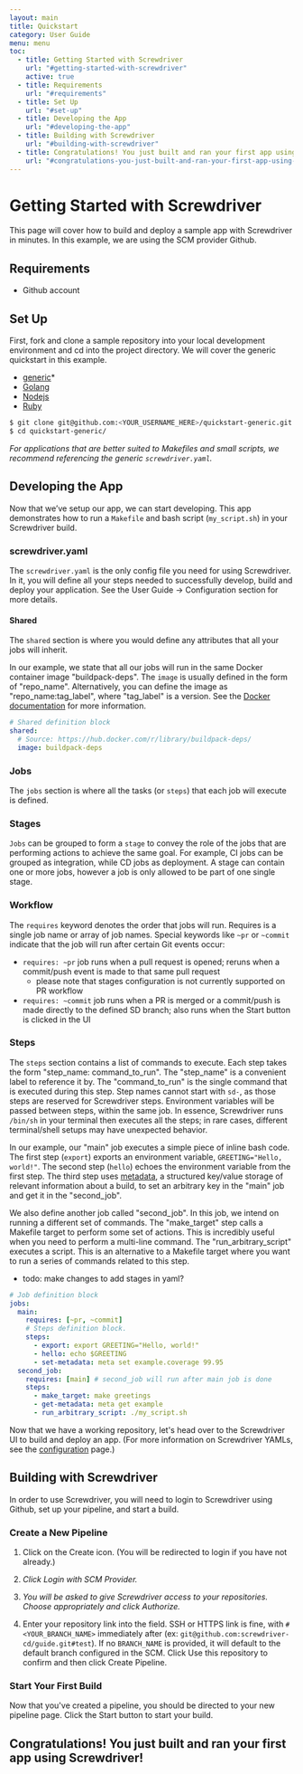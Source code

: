 ```yaml
---
layout: main
title: Quickstart
category: User Guide
menu: menu
toc:
  - title: Getting Started with Screwdriver
    url: "#getting-started-with-screwdriver"
    active: true
  - title: Requirements
    url: "#requirements"
  - title: Set Up
    url: "#set-up"
  - title: Developing the App
    url: "#developing-the-app"
  - title: Building with Screwdriver
    url: "#building-with-screwdriver"
  - title: Congratulations! You just built and ran your first app using Screwdriver!
    url: "#congratulations-you-just-built-and-ran-your-first-app-using-screwdriver"
---
```


# Getting Started with Screwdriver

This page will cover how to build and deploy a sample app with Screwdriver in minutes. In this example, we are using the SCM provider Github.

## Requirements

- Github account

## Set Up

First, fork and clone a sample repository into your local development environment and cd into the project directory. We will cover the generic quickstart in this example.

- [generic](https://github.com/screwdriver-cd-test/quickstart-generic)\*
- [Golang](https://github.com/screwdriver-cd-test/quickstart-golang)
- [Nodejs](https://github.com/screwdriver-cd-test/quickstart-nodejs)
- [Ruby](https://github.com/screwdriver-cd-test/quickstart-ruby)

```bash
$ git clone git@github.com:<YOUR_USERNAME_HERE>/quickstart-generic.git
$ cd quickstart-generic/
```

_For applications that are better suited to Makefiles and small scripts, we recommend referencing the generic `screwdriver.yaml`._

## Developing the App

Now that we’ve setup our app, we can start developing. This app demonstrates how to run a `Makefile` and bash script (`my_script.sh`) in your Screwdriver build.

### screwdriver.yaml

The `screwdriver.yaml` is the only config file you need for using Screwdriver. In it, you will define all your steps needed to successfully develop, build and deploy your application. See the User Guide -> Configuration section for more details.

#### Shared

The `shared` section is where you would define any attributes that all your jobs will inherit.

In our example, we state that all our jobs will run in the same Docker container image "buildpack-deps". The `image` is usually defined in the form of "repo_name". Alternatively, you can define the image as "repo_name:tag_label", where "tag_label" is a version. See the [Docker documentation](https://docs.docker.com/engine/reference/commandline/pull/#pull-an-image-from-docker-hub) for more information.

```yaml
# Shared definition block
shared:
  # Source: https://hub.docker.com/r/library/buildpack-deps/
  image: buildpack-deps
```

### Jobs

The `jobs` section is where all the tasks (or `steps`) that each job will execute is defined.

### Stages

`Jobs` can be grouped to form a `stage` to convey the role of the jobs that are performing actions to achieve the same goal. For example, CI jobs can be grouped as integration, while CD jobs as deployment. A stage can contain one or more jobs, however a job is only allowed to be part of one single stage.

### Workflow

The `requires` keyword denotes the order that jobs will run. Requires is a single job name or array of job names. Special keywords like `~pr` or `~commit` indicate that the job will run after certain Git events occur:

- `requires: ~pr` job runs when a pull request is opened; reruns when a commit/push event is made to that same pull request
  - please note that stages configuration is not currently supported on PR workflow
- `requires: ~commit` job runs when a PR is merged or a commit/push is made directly to the defined SD branch; also runs when the Start button is clicked in the UI

### Steps

The `steps` section contains a list of commands to execute.
Each step takes the form "step_name: command_to_run". The "step_name" is a convenient label to reference it by. The
"command_to_run" is the single command that is executed during this step. Step names cannot start with `sd-`, as those steps are reserved for Screwdriver steps. Environment variables will be passed between steps, within the same job. In essence, Screwdriver runs `/bin/sh` in your terminal then executes all the steps; in rare cases, different terminal/shell setups may have unexpected behavior.

In our example, our "main" job executes a simple piece of inline bash code. The first step (`export`) exports an environment variable, `GREETING="Hello, world!"`. The second step (`hello`) echoes the environment variable from the first step. The third step uses [metadata](./metadata), a structured key/value storage of relevant information about a build, to set an arbitrary key in the "main" job and get it in the "second_job".

We also define another job called "second_job". In this job, we intend on running a different set of commands. The "make_target" step calls a Makefile target to perform some set of actions. This is incredibly useful when you need to perform a multi-line command.
The "run_arbitrary_script" executes a script. This is an alternative to a Makefile target where you want to run a series of commands related to this step.

- todo: make changes to add stages in yaml?

```yaml
# Job definition block
jobs:
  main:
    requires: [~pr, ~commit]
    # Steps definition block.
    steps:
      - export: export GREETING="Hello, world!"
      - hello: echo $GREETING
      - set-metadata: meta set example.coverage 99.95
  second_job:
    requires: [main] # second_job will run after main job is done
    steps:
      - make_target: make greetings
      - get-metadata: meta get example
      - run_arbitrary_script: ./my_script.sh
```

Now that we have a working repository, let's head over to the Screwdriver UI to build and deploy an app. (For more information on Screwdriver YAMLs, see the [configuration](./configuration) page.)

## Building with Screwdriver

In order to use Screwdriver, you will need to login to Screwdriver using Github, set up your pipeline, and start a build.

### Create a New Pipeline

1. Click on the Create icon. (You will be redirected to login if you have not already.)

1. _Click Login with SCM Provider._

1. _You will be asked to give Screwdriver access to your repositories. Choose appropriately and click Authorize._

1. Enter your repository link into the field. SSH or HTTPS link is fine, with `#<YOUR_BRANCH_NAME>` immediately after (ex: `git@github.com:screwdriver-cd/guide.git#test`). If no `BRANCH_NAME` is provided, it will default to the default branch configured in the SCM.
   Click Use this repository to confirm and then click Create Pipeline.

### Start Your First Build

Now that you've created a pipeline, you should be directed to your new pipeline page. Click the Start button to start your build.

## Congratulations! You just built and ran your first app using Screwdriver!
